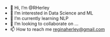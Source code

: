 - 👋 Hi, I’m @RHerley
- 👀 I’m interested in Data Science and ML
- 🌱 I’m currently learning NLP
- 💞️ I’m looking to collaborate on ...
- 📫 How to reach me reginaherley@gmail.com

<!---
RHerley/RHerley is a ✨ special ✨ repository because its `README.md` (this file) appears on your GitHub profile.
You can click the Preview link to take a look at your changes.
--->
